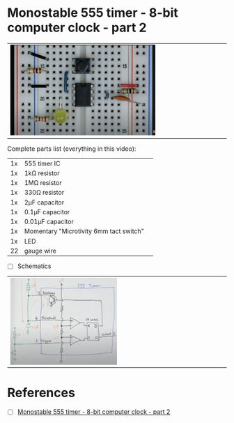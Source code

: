# Monostable 555 timer - 8-bit computer clock - part 2 

| | |
|-|-|
| <img src=images/BB_Monostable.png width=70% height=70% > </img> |  |

Complete parts list (everything in this video):

| | | |
|-|-|-|
| 1x | 555 timer IC |
| 1x | 1kΩ resistor
| 1x | 1MΩ resistor
| 1x | 330Ω resistor
| 1x | 2µF capacitor
| 1x | 0.1µF capacitor
| 1x | 0.01µF capacitor
| 1x | Momentary "Microtivity 6mm tact switch"
| 1x | LED
| 22 | gauge wire

- [ ] Schematics

| |
|-|
| <img src=images/BB_Monostable_schematics.png width=50% height=50% > </img> |

# References

- [ ] [Monostable 555 timer - 8-bit computer clock - part 2](https://youtu.be/81BgFhm2vz8?si=kGDB-hT2LloVY0hr)
